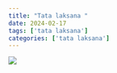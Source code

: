 ```yaml
---
title: "Tata laksana "
date: 2024-02-17
tags: ['tata laksana']
categories: ['tata laksana']
---
```


![](/img/tata17feb24.avif)